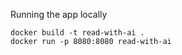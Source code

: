 Running the app locally

```
docker build -t read-with-ai .  
docker run -p 8080:8080 read-with-ai
```

